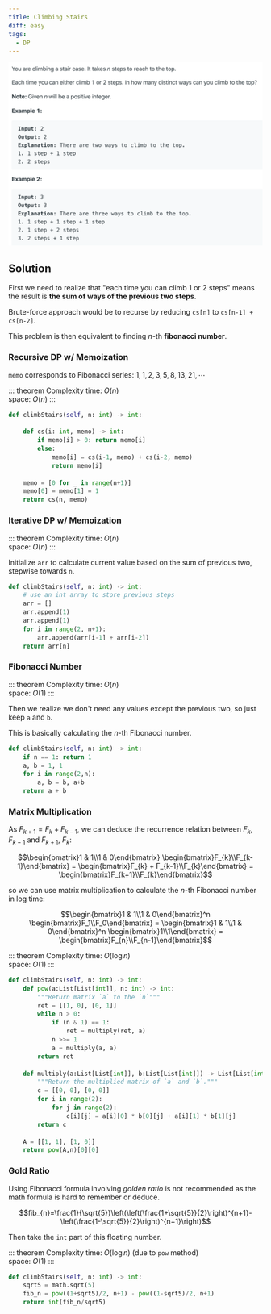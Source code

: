 ```yaml
---
title: Climbing Stairs
diff: easy
tags:
  - DP
---
```


<img class="medium-zoom" src="/algo/climbing-stairs.png" alt="https://leetcode.com/problems/climbing-stairs">

## Solution

First we need to realize that "each time you can climb 1 or 2 steps" means the result is **the sum of ways of the previous two steps**.

Brute-force approach would be to recurse by reducing `cs[n]` to `cs[n-1] + cs[n-2]`.

This problem is then equivalent to finding $n$-th **fibonacci number**.

### Recursive DP w/ Memoization

`memo` corresponds to Fibonacci series: $1, 1, 2, 3, 5, 8, 13, 21, \cdots$

::: theorem Complexity
time: $O(n)$  
space: $O(n)$
:::

```py
def climbStairs(self, n: int) -> int:

    def cs(i: int, memo) -> int:
        if memo[i] > 0: return memo[i]
        else:
            memo[i] = cs(i-1, memo) + cs(i-2, memo)
            return memo[i]

    memo = [0 for _ in range(n+1)]
    memo[0] = memo[1] = 1
    return cs(n, memo)
```

### Iterative DP w/ Memoization

::: theorem Complexity
time: $O(n)$  
space: $O(n)$
:::

Initialize `arr` to calculate current value based on the sum of previous two, stepwise towards `n`.

```py
def climbStairs(self, n: int) -> int:
    # use an int array to store previous steps
    arr = []
    arr.append(1)
    arr.append(1)
    for i in range(2, n+1):
        arr.append(arr[i-1] + arr[i-2])
    return arr[n]
```

### Fibonacci Number

::: theorem Complexity
time: $O(n)$  
space: $O(1)$
:::

Then we realize we don't need any values except the previous two, so just keep `a` and `b`.

This is basically calculating the $n$-th Fibonacci number.

```py
def climbStairs(self, n: int) -> int:
    if n == 1: return 1
    a, b = 1, 1
    for i in range(2,n):
        a, b = b, a+b
    return a + b
```

### Matrix Multiplication

As $F_{k+1} = F_{k} + F_{k-1}$, we can deduce the recurrence relation between $F_{k}$, $F_{k-1}$ and $F_{k+1}$, $F_{k}$:

$$\begin{bmatrix}1 & 1\\1 & 0\end{bmatrix} \begin{bmatrix}F_{k}\\F_{k-1}\end{bmatrix} = \begin{bmatrix}F_{k} + F_{k-1}\\F_{k}\end{bmatrix} = \begin{bmatrix}F_{k+1}\\F_{k}\end{bmatrix}$$

so we can use matrix multiplication to calculate the $n$-th Fibonacci number in log time:

$$\begin{bmatrix}1 & 1\\1 & 0\end{bmatrix}^n \begin{bmatrix}F_1\\F_0\end{bmatrix} = \begin{bmatrix}1 & 1\\1 & 0\end{bmatrix}^n \begin{bmatrix}1\\1\end{bmatrix} = \begin{bmatrix}F_{n}\\F_{n-1}\end{bmatrix}$$

::: theorem Complexity
time: $O(\log n)$  
space: $O(1)$
:::

```py
def climbStairs(self, n: int) -> int:
    def pow(a:List[List[int]], n: int) -> int:
        """Return matrix `a` to the `n`"""
        ret = [[1, 0], [0, 1]]
        while n > 0:
            if (n & 1) == 1:
                ret = multiply(ret, a)
            n >>= 1
            a = multiply(a, a)
        return ret

    def multiply(a:List[List[int]], b:List[List[int]]) -> List[List[int]]:
        """Return the multiplied matrix of `a` and `b`."""
        c = [[0, 0], [0, 0]]
        for i in range(2):
            for j in range(2):
                c[i][j] = a[i][0] * b[0][j] + a[i][1] * b[1][j]
        return c

    A = [[1, 1], [1, 0]]
    return pow(A,n)[0][0]
```

### Gold Ratio

Using Fibonacci formula involving _golden ratio_ is not recommended as the math formula is hard to remember or deduce.

$$fib_{n}=\frac{1}{\sqrt{5}}\left(\left(\frac{1+\sqrt{5}}{2}\right)^{n+1}-\left(\frac{1-\sqrt{5}}{2}\right)^{n+1}\right)$$

Then take the `int` part of this floating number.

::: theorem Complexity
time: $O(\log n)$ (due to `pow` method)  
space: $O(1)$
:::

```py
def climbStairs(self, n: int) -> int:
    sqrt5 = math.sqrt(5)
    fib_n = pow((1+sqrt5)/2, n+1) - pow((1-sqrt5)/2, n+1)
    return int(fib_n/sqrt5)
```
